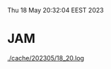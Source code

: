 Thu 18 May 20:32:04 EEST 2023
# JAM
<a href='./cache/202305/18_20.log'>./cache/202305/18_20.log</a>
